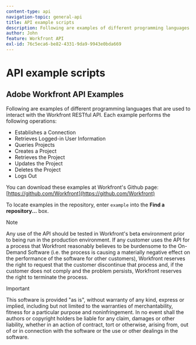```yaml
---
content-type: api
navigation-topic: general-api
title: API example scripts
description: Following are examples of different programming languages that are used to interact with the Workfront RESTful API. Each example performs the following operations - EDIT ME.
author: John
feature: Workfront API
exl-id: 76c5eca6-be82-4331-9da9-9943e0bda669
---
```

# API example scripts

## Adobe Workfront API Examples

Following are examples of different programming languages that are used to interact with the Workfront RESTful API. Each example performs the following operations:

* Establishes a Connection
* Retrieves Logged-in User Information
* Queries Projects
* Creates a Project
* Retrieves the Project
* Updates the Project
* Deletes the Project
* Logs Out

You can download these examples at Workfront's Github page:&nbsp; [https://github.com/Workfront](https://github.com/Workfront)

To locate examples in the repository, enter `example` into the **Find a repository...** box.

>[!NOTE]
>
>Any use of the API should be tested in Workfront's beta environment prior to being run in the production environment. If any customer uses the API for a process that Workfront reasonably believes to be burdensome to the On-Demand Software (i.e. the process is causing a materially negative effect on the performance of the software for other customers), Workfront reserves the right to request that the customer discontinue that process and, if the customer does not comply and the problem persists, Workfront reserves the right to terminate the process.

>[!IMPORTANT]
>
>This software is provided "as is", without warranty of any kind, express or implied, including but not limited to the warranties of merchantability, fitness for a particular purpose and noninfringement. In no event shall the authors or copyright holders be liable for any claim, damages or other liability, whether in an action of contract, tort or otherwise, arising from, out of or in connection with the software or the use or other dealings in the software.

